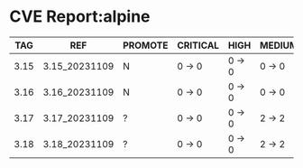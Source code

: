 # CVE Report:alpine
| TAG  |      REF      | PROMOTE | CRITICAL |  HIGH  | MEDIUM |  LOW   | UNKNOWN |
|------|---------------|---------|----------|--------|--------|--------|---------|
| 3.15 | 3.15_20231109 | N       | 0 -> 0   | 0 -> 0 | 0 -> 0 | 0 -> 0 | 0 -> 0  |
| 3.16 | 3.16_20231109 | N       | 0 -> 0   | 0 -> 0 | 0 -> 0 | 0 -> 0 | 0 -> 0  |
| 3.17 | 3.17_20231109 | ?       | 0 -> 0   | 0 -> 0 | 2 -> 2 | 0 -> 0 | 0 -> 0  |
| 3.18 | 3.18_20231109 | ?       | 0 -> 0   | 0 -> 0 | 2 -> 2 | 0 -> 0 | 0 -> 0  |
